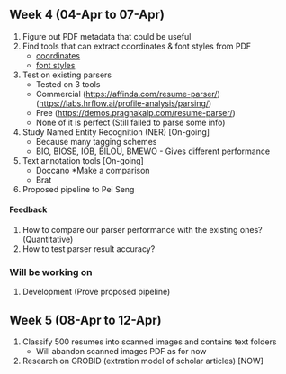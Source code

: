 ## Week 4 (04-Apr to 07-Apr)

1. Figure out PDF metadata that could be useful
2. Find tools that can extract coordinates & font styles from PDF
    - [coordinates](https://www.e-iceblue.com/Tutorials/Spire.PDF/Spire.PDF-Program-Guide/Text/How-to-Get-Coordinates-of-Desired-Text-in-PDF-in-C-VB.NET.html)
    - [font styles](https://stackoverflow.com/questions/68097779/how-to-find-the-font-size-of-every-paragraph-of-pdf-file-using-python-code)
3. Test on existing parsers
    - Tested on 3 tools
    - Commercial (https://affinda.com/resume-parser/) (https://labs.hrflow.ai/profile-analysis/parsing/) <br>
    - Free (https://demos.pragnakalp.com/resume-parser/)
    - None of it is perfect (Still failed to parse some info)
4. Study Named Entity Recognition (NER) [On-going]
    - Because many tagging schemes
    - BIO, BIOSE, IOB, BILOU, BMEWO - Gives different performance
5. Text annotation tools [On-going]
    - Doccano *Make a comparison
    - Brat
6. Proposed pipeline to Pei Seng 
#### Feedback
1. How to compare our parser performance with the existing ones? (Quantitative)
2. How to test parser result accuracy?

### Will be working on
1. Development (Prove proposed pipeline)

## Week 5 (08-Apr to 12-Apr)
1. Classify 500 resumes into scanned images and contains text folders
    - Will abandon scanned images PDF as for now
2. Research on GROBID (extration model of scholar articles) [NOW]
